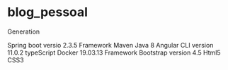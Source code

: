 # blog_pessoal
Generation 



Spring boot versio 2.3.5
Framework Maven
Java 8
Angular CLI version 11.0.2 typeScript
Docker 19.03.13
Framework Bootstrap version 4.5
Html5
CSS3
